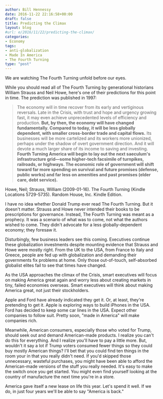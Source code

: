 ```yaml
---
author: Bill Hennessy
date: 2016-11-22 22:16:58+00:00
draft: false
title: Predicting the Climax
layout: blog
#url: e/2016/11/22/predicting-the-climax/
categories:
- Economy
tags:
- anti-globalization
- Made In America
- The Fourth Turning
type: "post"
---
```


We are watching The Fourth Turning unfold before our eyes.

While you should read all of The Fourth Turning by generational historians William Strauss and Neil Howe, here's one of their predictions for this point in time. The prediction was published in 1997:



> The economy will in time recover from its early and vertiginous reversals. Late in the Crisis, with trust and hope and urgency growing fast, it may even achieve unprecedented levels of efficiency and production. **But, by then, the economy will have changed fundamentally. Compared to today, it will be less globally dependent, with smaller cross-border trade and capital flows.** Its businesses will be more cartelized and its workers more unionized, perhaps under the shadow of overt government direction. And it will devote a much larger share of its income to saving and investing. **Fourth Turning America will begin to lay out the next saeculum's infrastructure grid—some higher-tech facsimile of turnpikes, railroads, or highways. The economic role of government will shift toward far more spending on survival and future promises (defense, public works) and far less on amenities and past promises (elder care, debt service).**



Howe, Neil; Strauss, William (2009-01-16). The Fourth Turning (Kindle Locations 5729-5735). Random House, Inc. Kindle Edition.

I have no idea whether Donald Trump ever read The Fourth Turning. But it doesn't matter. Strauss and Howe never intended their books to be prescriptions for governance. Instead, The Fourth Turning was meant as a prophecy. It was a scenario of what was to come, not what the authors wished to come. They didn't advocate for a less globally-dependent economy; they foresaw it.

Disturbingly, few business leaders see this coming. Executives continue these globalization investments despite mounting evidence that Strauss and Howe were mostly right. From the UK to the USA, from France to Italy and Greece, people are fed up with globalization and demanding their governments fix problems at home. Only those out-of-touch, self-absorbed globalist elites fail to see that times have changed.

As the USA approaches the climax of the Crisis, smart executives will focus on making America great again and worry less about creating markets in tiny, failed economies overseas. Smart executives will think about making America great, not just their stockholders.

Apple and Ford have already indicated they get it. Or, at least, they're pretending to get it. Apple is exploring ways to build iPhones in the USA. Ford has decided to keep some car lines in the USA. Expect other companies to follow suit. Pretty soon, "made in America" will make companies rich.

Meanwhile, American consumers, especially those who voted for Trump, should seek out and demand American-made products. I realize you can't do this for everything. And I realize you'll have to pay a little more. But, wouldn't it say a lot if Trump voters consumed fewer things so they could buy mostly American things? I'll bet that you could find ten things in the room your in that you really didn't need. If you'd skipped those unnecessary, wasteful purchases, you might have been able to afford the American-made versions of the stuff you really needed. It's easy to make the switch once you get started. You might even find yourself looking at the country of manufacture the next time you're in a store.

America gave itself a new lease on life this year. Let's spend it well. If we do, in just four years we'll be able to say "America is back."
